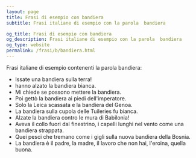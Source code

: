 ```yaml
---
layout: page
title: Frasi di esempio con bandiera 
subtitle: Frasi italiane di esempio con la parola  bandiera

og_title: Frasi di esempio con bandiera 
og_description: Frasi italiane di esempio con la parola  bandiera
og_type: website
permalink: /frasi/b/bandiera.html
---
```


Frasi italiane di esempio contenenti la parola bandiera:


- Issate una bandiera sulla terra!
- hanno alzato la bandiera bianca.
- Mi chiede se possono mettere la bandiera.
- Poi gettò la bandiera ai piedi dell'imperatore.
- Solo la Leica scassata e la bandiera del Genoa.
- La bandiera sulla cupola delle Tuileries fu bianca.
- Alzate la bandiera contro le mura di Babilonia!
- Aveva il collo fuori dal finestrino, i capelli lunghi nel vento come una bandiera strappata.
- Quei pesci che tremano come i gigli sulla nuova bandiera della Bosnia.
- La bandiera è il padre, la madre, il lavoro che non hai, l'eroina, quella buona.
